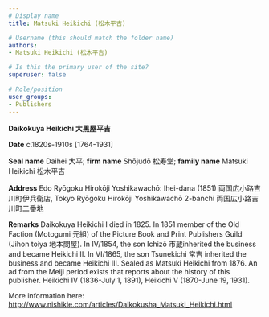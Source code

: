```yaml
---
# Display name
title: Matsuki Heikichi (松木平吉)

# Username (this should match the folder name)
authors:
- Matsuki Heikichi (松木平吉)

# Is this the primary user of the site?
superuser: false

# Role/position
user_groups:
- Publishers
---
```


<b>Daikokuya Heikichi 大黒屋平吉</b><br />

<b>Date</b> c.1820s-1910s [1764-1931]<br />

<b>Seal name</b> Daihei 大平; <b>firm name</b> Shōjudō 松寿堂; <b>family name</b> Matsuki Heikichi 松木平吉<br />

<b>Address</b> Edo Ryōgoku Hirokōji Yoshikawachō: Ihei-dana (1851) 両国広小路吉川町伊兵衛店, Tokyo Ryōgoku Hirokōji Yoshikawachō 2-banchi 両国広小路吉川町二番地<br />

<b>Remarks</b> Daikokuya Heikichi I died in 1825. In 1851 member of the Old Faction (Motogumi 元組) of the Picture Book and Print Publishers Guild (Jihon toiya 地本問屋). In IV/1854, the son Ichizō 市蔵inherited the business and became Heikichi II. In VI/1865, the son Tsunekichi 常吉 inherited the business and became Heikichi III. Sealed as Matsuki Heikichi from 1876. An ad from the Meiji period exists that reports about the history of this publisher. Heikichi IV (1836-July 1, 1891), Heikichi V (1870-June 19, 1931).<br />

More information here:<br />
http://www.nishikie.com/articles/Daikokusha_Matsuki_Heikichi.html
